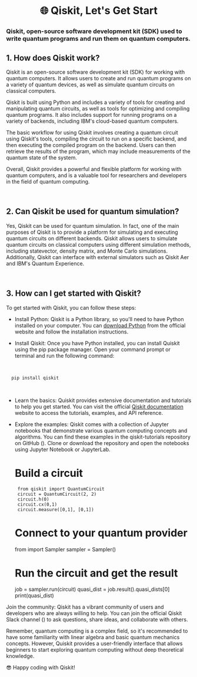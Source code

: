 <br>

# <p align="center"> 🌐 Qiskit, Let's Get Start

### Qiskit, open-source software development kit (SDK) used to write quantum programs and run them on quantum computers.<br>


## 1. How does Qiskit work?

Qiskit is an open-source software development kit (SDK) for working with quantum computers. It allows users to create and run quantum programs on a variety of quantum devices, as well as simulate quantum circuits on classical computers.

Qiskit is built using Python and includes a variety of tools for creating and manipulating quantum circuits, as well as tools for optimizing and compiling quantum programs. It also includes support for running programs on a variety of backends, including IBM's cloud-based quantum computers.

The basic workflow for using Qiskit involves creating a quantum circuit using Qiskit's tools, compiling the circuit to run on a specific backend, and then executing the compiled program on the backend. Users can then retrieve the results of the program, which may include measurements of the quantum state of the system.

Overall, Qiskit provides a powerful and flexible platform for working with quantum computers, and is a valuable tool for researchers and developers in the field of quantum computing.

<br>

## 2. Can Qiskit be used for quantum simulation?

Yes, Qiskit can be used for quantum simulation. In fact, one of the main purposes of Qiskit is to provide a platform for simulating and executing quantum circuits on different backends. Qiskit allows users to simulate quantum circuits on classical computers using different simulation methods, including statevector, density matrix, and Monte Carlo simulations. Additionally, Qiskit can interface with external simulators such as Qiskit Aer and IBM's Quantum Experience.

<br>

## 3. How can I get started with Qiskit?

To get started with Qiskit, you can follow these steps:

- Install Python:
  Qiskit is a Python library, so you'll need to have Python installed on your computer. You can [download Python](https://www.python.org/downloads/) 
  from the official website and follow the installation instructions.

- Install Qiskit:
 Once you have Python installed, you can install Quiskit using the pip package manager. Open your command prompt or terminal and run the following 
 command:<br>
 
<br>

      pip install qiskit

<br>

- Learn the basics:
  Quiskit provides extensive documentation and tutorials to help you get started. You can visit the official 
  [Qiskit documentation](https://qiskit.org/documentation/contributing_to_qiskit.html#install-install-from-source-label) website to
  access the tutorials, examples, and API reference.

 - Explore the examples:
   Qiskit comes with a collection of Jupyter notebooks that demonstrate various quantum computing concepts and algorithms. You can find these examples in 
   the qiskit-tutorials repository on GitHub (). Clone or download the repository and open the notebooks using Jupyter Notebook or JupyterLab.


      # Build a circuit
        from qiskit import QuantumCircuit
        circuit = QuantumCircuit(2, 2)
        circuit.h(0)
        circuit.cx(0,1)
        circuit.measure([0,1], [0,1])
 
     # Connect to your quantum provider
     from <quantum provider> import Sampler
     sampler = Sampler()
 
     # Run the circuit and get the result
     job = sampler.run(circuit)
     quasi_dist = job.result().quasi_dists[0]
     print(quasi_dist)
     

Join the community: Qiskit has a vibrant community of users and developers who are always willing to help. You can join the official Qiskit Slack channel () to ask questions, share ideas, and collaborate with others.

Remember, quantum computing is a complex field, so it's recommended to have some familiarity with linear algebra and basic quantum mechanics concepts. However, Quiskit provides a user-friendly interface that allows beginners to start exploring quantum computing without deep theoretical knowledge.

😎 Happy coding with Qiskit! 



























